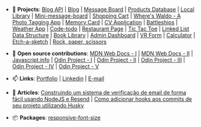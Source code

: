 - 📄 **Projects**: [Blog API](https://github.com/marcusicaro/blog) | [Blog](https://github.com/marcusicaro/blogpostspage-nextjs) | [Message Board](https://github.com/marcusicaro/members-only) | [Products Database](https://github.com/marcusicaro/inventory-application) | [Local Library](https://express-locallibrary-tutorial-production-a1ac.up.railway.app/catalog) | [Mini-message-board](https://mini-message-board-production-131f.up.railway.app/) | [Shopping Cart](https://github.com/marcusicaro/shopping-cart) | [Where's Waldo - A Photo Tagging App](https://github.com/marcusicaro/wheres-waldo) | [Memory Card](https://github.com/marcusicaro/chainsaw-man-memory-card) | [CV Application](https://github.com/marcusicaro/cv-application) | [Battleships](https://github.com/marcusicaro/battleships) | [Weather App](https://github.com/marcusicaro/weather-app) | [Code-todo](https://github.com/marcusicaro/code-todo) | [Restaurant Page](https://github.com/marcusicaro/burger-burger) | [Tic Tac Toe](https://github.com/marcusicaro/tic-tac-toe) | [Linked List Data Structure](https://github.com/marcusicaro/data-structure-linked-list) | [Book Library](https://github.com/marcusicaro/book-library) | [Admin Dashboard](https://github.com/marcusicaro/admin-dashboard) | [VR Form](https://github.com/marcusicaro/vrform) | [Calculator](https://github.com/marcusicaro/calculator) | [Etch-a-sketch](https://github.com/marcusicaro/etch-a-sketch) | [Rock, paper, scissors](https://github.com/marcusicaro/rock-paper-scissors)

- 🌱 **Open source contributions**: [MDN Web Docs - I](https://github.com/mdn/content/pull/22497) | [MDN Web Docs - II](https://github.com/mdn/content/pull/28334) | [Javascript.info](https://github.com/javascript-tutorial/en.javascript.info/pull/3334#issuecomment-1404104548) | [Odin Project - I](https://github.com/TheOdinProject/curriculum/pull/24763) | [Odin Project - II](https://github.com/TheOdinProject/curriculum/pull/24725) | [Odin Project - III](https://github.com/TheOdinProject/curriculum/pull/24985) | [Odin Project - IV](https://github.com/TheOdinProject/theodinproject/pull/3567) | [Odin Project - V](https://github.com/TheOdinProject/curriculum/pull/25019#issuecomment-1398592144)

- 📫 **Links**: [Portfolio](https://marcusicaro.com.br/) | [Linkedin](https://www.linkedin.com/in/marcus-%C3%ADcaro-118164234/) | [E-mail](mailto:marcusicaromc@gmail.com)

- 📰 **Articles**: [Construindo um sistema de verificação de email de forma fácil usando NodeJS e Resend](https://medium.com/@marcuscaro_51661/construindo-um-sistema-de-verifica%C3%A7%C3%A3o-de-email-de-forma-f%C3%A1cil-usando-nodejs-e-resend-9f94e99a953d) | [Como adicionar hooks aos commits de seu projeto utilizando Husky](https://dev.to/marcusicaro/como-adicionar-hooks-aos-commits-de-seu-projeto-utilizando-husky-32nh)

- 📦 **Packages**: [responsive-font-size](https://www.npmjs.com/package/responsive-font-sizes?activeTab=readme)
